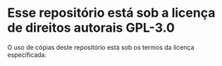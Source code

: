 # Esse repositório está sob a licença de direitos autorais GPL-3.0
O uso de cópias deste repositório está sob os termos da licença especificada.
